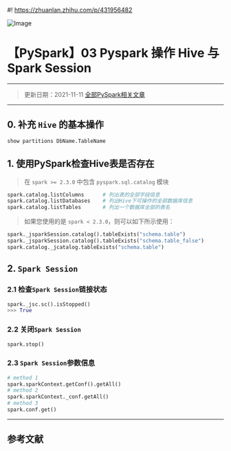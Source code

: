 #! https://zhuanlan.zhihu.com/p/431956482

![Image](https://pic4.zhimg.com/80/v2-5db1a82996ec388725185ae900a58008.jpg)

# 【PySpark】03 Pyspark 操作 Hive 与 Spark Session

---
> 更新日期：2021-11-11
> [全部PySpark相关文章](https://zhuanlan.zhihu.com/p/431959767)
---

## 0. 补充 `Hive` 的基本操作

```hive
show partitions DbName.TableName
```

## 1. 使用PySpark检查Hive表是否存在

> 在 `spark >= 2.3.0` 中包含 `pyspark.sql.catalog` 模块

```python
spark.catalog.listColumns      # 列出表的全部字段信息
spark.catalog.listDatabases    # 列出Hive下可操作的全部数据库信息
spark.catalog.listTables       # 列出一个数据库全部的表名
```

> 如果您使用的是 `spark < 2.3.0`，则可以如下所示使用：

```python
spark._jsparkSession.catalog().tableExists("schema.table")
spark._jsparkSession.catalog().tableExists("schema.table_false")
spark.catalog._jcatalog.tableExists("schema.table")
```

## 2. `Spark Session`

### 2.1 检查`Spark Session`链接状态

```python
spark._jsc.sc().isStopped()
>>> True 
```

### 2.2 关闭`Spark Session`

```python
spark.stop()
```

### 2.3 `Spark Session`参数信息

```python
# method 1
spark.sparkContext.getConf().getAll()
# method 2
spark.sparkContext._conf.getAll()
# method 3
spark.conf.get()
```

---
## 参考文献


